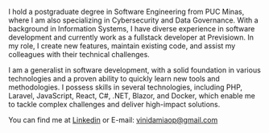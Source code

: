 I hold a postgraduate degree in Software Engineering from PUC Minas, where I am also specializing in Cybersecurity and Data Governance. With a background in Information Systems, I have diverse experience in software development and currently work as a fullstack developer at Previsiown. In my role, I create new features, maintain existing code, and assist my colleagues with their technical challenges.

I am a generalist in software development, with a solid foundation in various technologies and a proven ability to quickly learn new tools and methodologies. I possess skills in several technologies, including PHP, Laravel, JavaScript, React, C#, .NET, Blazor, and Docker, which enable me to tackle complex challenges and deliver high-impact solutions.

You can find me at [Linkedin](https://www.linkedin.com/in/viniciusdamiao/) or E-mail: [vinidamiaop@gmail.com](mailto:vinidamiaop@gmail.com)

</br>







